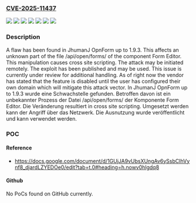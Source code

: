 ### [CVE-2025-11437](https://cve.mitre.org/cgi-bin/cvename.cgi?name=CVE-2025-11437)
![](https://img.shields.io/static/v1?label=Product&message=OpnForm&color=blue)
![](https://img.shields.io/static/v1?label=Version&message=1.9.0%20&color=brightgreen)
![](https://img.shields.io/static/v1?label=Version&message=1.9.1%20&color=brightgreen)
![](https://img.shields.io/static/v1?label=Version&message=1.9.2%20&color=brightgreen)
![](https://img.shields.io/static/v1?label=Version&message=1.9.3%20&color=brightgreen)
![](https://img.shields.io/static/v1?label=Vulnerability&message=Code%20Injection&color=brightgreen)
![](https://img.shields.io/static/v1?label=Vulnerability&message=Cross%20Site%20Scripting&color=brightgreen)

### Description

A flaw has been found in JhumanJ OpnForm up to 1.9.3. This affects an unknown part of the file /api/open/forms/ of the component Form Editor. This manipulation causes cross site scripting. The attack may be initiated remotely. The exploit has been published and may be used. This issue is currently under review for additional handling. As of right now the vendor has stated that the feature is disabled until the user has configured their own domain which will mitigate this attack vector.
In JhumanJ OpnForm up to 1.9.3 wurde eine Schwachstelle gefunden. Betroffen davon ist ein unbekannter Prozess der Datei /api/open/forms/ der Komponente Form Editor. Die Veränderung resultiert in cross site scripting. Umgesetzt werden kann der Angriff über das Netzwerk. Die Ausnutzung wurde veröffentlicht und kann verwendet werden.

### POC

#### Reference
- https://docs.google.com/document/d/1GUjJA9vUbsXUngAv6ySsbCIhVynf8_djardLZYEDOe0/edit?tab=t.0#heading=h.nowv0hlgdq8

#### Github
No PoCs found on GitHub currently.

